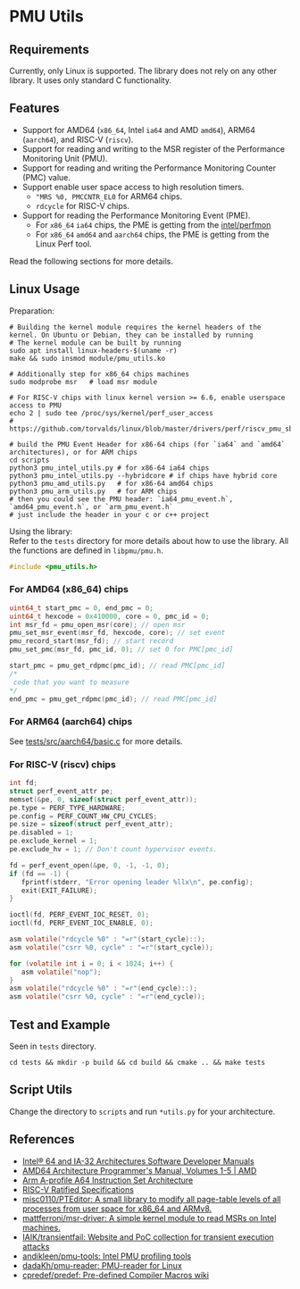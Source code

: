 # PMU Utils

## Requirements

Currently, only Linux is supported. The library does not rely on any other library. It uses only standard C functionality.

## Features
- Support for AMD64 (`x86_64`, Intel `ia64` and AMD `amd64`), ARM64 (`aarch64`), and RISC-V (`riscv`).
- Support for reading and writing to the MSR register of the Performance Monitoring Unit (PMU).
- Support for reading and writing the Performance Monitoring Counter (PMC) value.
- Support enable user space access to high resolution timers.
  - `"MRS %0, PMCCNTR_EL0` for ARM64 chips.
  - `rdcycle` for RISC-V chips.
- Support for reading the Performance Monitoring Event (PME).
  - For `x86_64` `ia64` chips, the PME is getting from the [intel/perfmon](https://github.com/intel/perfmon)
  - For `x86_64` `amd64` and `aarch64` chips, the PME is getting from the Linux Perf tool.

Read the following sections for more details.

## Linux Usage

Preparation:

```shell
# Building the kernel module requires the kernel headers of the kernel. On Ubuntu or Debian, they can be installed by running
# The kernel module can be built by running
sudo apt install linux-headers-$(uname -r)
make && sudo insmod module/pmu_utils.ko

# Additionally step for x86_64 chips machines
sudo modprobe msr   # load msr module

# For RISC-V chips with linux kernel version >= 6.6, enable userspace access to PMU
echo 2 | sudo tee /proc/sys/kernel/perf_user_access
# https://github.com/torvalds/linux/blob/master/drivers/perf/riscv_pmu_sbi.c

# build the PMU Event Header for x86-64 chips (for `ia64` and `amd64` architectures), or for ARM chips
cd scripts
python3 pmu_intel_utils.py # for x86-64 ia64 chips
python3 pmu_intel_utils.py --hybridcore # if chips have hybrid core
python3 pmu_amd_utils.py   # for x86-64 amd64 chips
python3 pmu_arm_utils.py   # for ARM chips
# then you could see the PMU header: `ia64_pmu_event.h`, `amd64_pmu_event.h`, or `arm_pmu_event.h`
# just include the header in your c or c++ project
```

Using the library:  
Refer to the `tests` directory for more details about how to use the library. All the functions are defined in `libpmu/pmu.h`.

```c
#include <pmu_utils.h>
```

### For AMD64 (x86_64) chips

```c
uint64_t start_pmc = 0, end_pmc = 0;
uint64_t hexcode = 0x410000, core = 0, pmc_id = 0;
int msr_fd = pmu_open_msr(core); // open msr
pmu_set_msr_event(msr_fd, hexcode, core); // set event
pmu_record_start(msr_fd); // start record
pmu_set_pmc(msr_fd, pmc_id, 0); // set 0 for PMC[pmc_id]

start_pmc = pmu_get_rdpmc(pmc_id); // read PMC[pmc_id]
/*
 code that you want to measure
*/
end_pmc = pmu_get_rdpmc(pmc_id); // read PMC[pmc_id]
```

### For ARM64 (aarch64) chips

See [tests/src/aarch64/basic.c](tests/src/aarch64/basic.c) for more details.

### For RISC-V (riscv) chips

```c
int fd;
struct perf_event_attr pe;
memset(&pe, 0, sizeof(struct perf_event_attr));
pe.type = PERF_TYPE_HARDWARE;
pe.config = PERF_COUNT_HW_CPU_CYCLES;
pe.size = sizeof(struct perf_event_attr);
pe.disabled = 1;
pe.exclude_kernel = 1;
pe.exclude_hv = 1; // Don't count hypervisor events.

fd = perf_event_open(&pe, 0, -1, -1, 0);
if (fd == -1) {
   fprintf(stderr, "Error opening leader %llx\n", pe.config);
   exit(EXIT_FAILURE);
}

ioctl(fd, PERF_EVENT_IOC_RESET, 0);
ioctl(fd, PERF_EVENT_IOC_ENABLE, 0);

asm volatile("rdcycle %0" : "=r"(start_cycle)::);
asm volatile("csrr %0, cycle" : "=r"(start_cycle));

for (volatile int i = 0; i < 1024; i++) {
   asm volatile("nop");
}
asm volatile("rdcycle %0" : "=r"(end_cycle)::);
asm volatile("csrr %0, cycle" : "=r"(end_cycle));
```

## Test and Example

Seen in `tests` directory.

```shell
cd tests && mkdir -p build && cd build && cmake .. && make tests
```

## Script Utils

Change the directory to `scripts` and run `*utils.py` for your architecture.

## References
- [Intel® 64 and IA-32 Architectures Software Developer Manuals](https://www.intel.com/content/www/us/en/developer/articles/technical/intel-sdm.html)
- [AMD64 Architecture Programmer's Manual, Volumes 1-5 | AMD](https://www.amd.com/en/support/tech-docs/amd64-architecture-programmers-manual-volumes-1-5)
- [Arm A-profile A64 Instruction Set Architecture](https://developer.arm.com/documentation/ddi0602/latest)
- [RISC-V Ratified Specifications](https://riscv.org/specifications/ratified/)
- [misc0110/PTEditor: A small library to modify all page-table levels of all processes from user space for x86_64 and ARMv8.](https://github.com/misc0110/PTEditor)
- [mattferroni/msr-driver: A simple kernel module to read MSRs on Intel machines.](https://github.com/mattferroni/msr-driver)
- [IAIK/transientfail: Website and PoC collection for transient execution attacks](https://github.com/IAIK/transientfail)
- [andikleen/pmu-tools: Intel PMU profiling tools](https://github.com/andikleen/pmu-tools)
- [dadaKh/pmu-reader: PMU-reader for Linux](https://github.com/dadaKh/pmu-reader)
- [cpredef/predef: Pre-defined Compiler Macros wiki](https://github.com/cpredef/predef)
